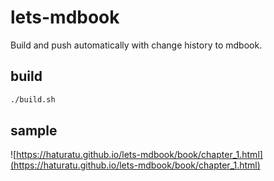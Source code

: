 # lets-mdbook
Build and push automatically with change history to mdbook.  
  
## build
```bash
./build.sh
```

## sample
![https://haturatu.github.io/lets-mdbook/book/chapter_1.html](https://haturatu.github.io/lets-mdbook/book/chapter_1.html)
